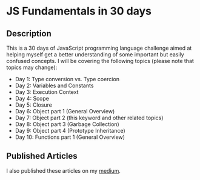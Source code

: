 # JS Fundamentals in 30 days

## Description

This is a 30 days of JavaScript programming language challenge aimed at helping myself get a better understanding of some important but easily confused concepts. I will be covering the following topics (please note that topics may change):

- Day 1: Type conversion vs. Type coercion
- Day 2: Variables and Constants
- Day 3: Execution Context
- Day 4: Scope
- Day 5: Closure
- Day 6: Object part 1 (General Overview)
- Day 7: Object part 2 (this keyword and other related topics)
- Day 8: Object part 3 (Garbage Collection)
- Day 9: Object part 4 (Prototype Inheritance)
- Day 10: Functions part 1 (General Overview)

## Published Articles

I also published these articles on my [medium](https://medium.com/@shan32157).
